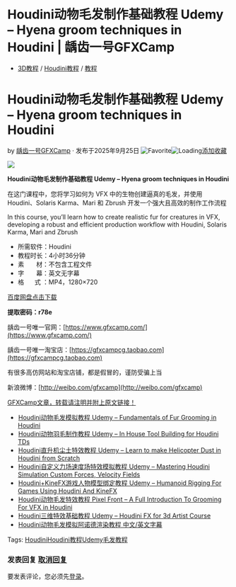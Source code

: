 # Houdini动物毛发制作基础教程 Udemy – Hyena groom techniques in Houdini | 龋齿一号GFXCamp

-   [3D教程](https://www.gfxcamp.com/category/tutorial/3d/) / [Houdini教程](https://www.gfxcamp.com/category/tutorial/houdini-tutorials/) / [教程](https://www.gfxcamp.com/category/tutorial/)

# Houdini动物毛发制作基础教程 Udemy – Hyena groom techniques in Houdini

by [龋齿一号GFXCamp](https://www.gfxcamp.com/author/gfxcamp/ "文章作者 龋齿一号GFXCamp") · 发布于2025年9月25日 ![Favorite](https://www.gfxcamp.com/wp-content/plugins/wp-favorite-posts/img/star.png "Favorite")![Loading](https://www.gfxcamp.com/wp-content/plugins/wp-favorite-posts/img/loading.gif "Loading")[添加收藏](?wpfpaction=add&postid=129794 "添加收藏")

![](https://www.gfxcamp.com/wp-content/uploads/2025/09/Udemy-Hyena-groom-techniques-in-Houdini.jpg)

**Houdini动物毛发制作基础教程 Udemy – Hyena groom techniques in Houdini**

在这门课程中，您将学习如何为 VFX 中的生物创建逼真的毛发，并使用 Houdini、Solaris Karma、Mari 和 Zbrush 开发一个强大且高效的制作工作流程

In this course, you’ll learn how to create realistic fur for creatures in VFX, developing a robust and efficient production workflow with Houdini, Solaris Karma, Mari and Zbrush

-   所需软件：Houdini
-   教程时长：4小时36分钟
-   素       材：不包含工程文件
-   字       幕：英文无字幕
-   格      式 ：MP4，1280×720

[百度网盘点击下载](https://pan.baidu.com/s/1kce0Iy-bIr6LNXS4DhefjQ?pwd=r78e)

**提取密码：r78e**

龋齿一号唯一官网：[https://www.gfxcamp.com/](https://www.gfxcamp.com/)

龋齿一号唯一淘宝店：[https://gfxcampcg.taobao.com](https://gfxcampcg.taobao.com)

有很多高仿网站和淘宝店铺，都是假冒的，谨防受骗上当

新浪微博：[http://weibo.com/gfxcamp](http://weibo.com/gfxcamp)

[GFXCamp文章，转载请注明并附上原文链接！](https://www.gfxcamp.com)

-   [![Houdini动物毛发模拟教程 Udemy – Fundamentals of Fur Grooming in Houdini](data:image/gif;base64,R0lGODlhAQABAIAAAAAAAP///yH5BAEAAAAALAAAAAABAAEAAAIBRAA7)](https://www.gfxcamp.com/fundamentals-of-fur-grooming-in-houdini/)[Houdini动物毛发模拟教程 Udemy – Fundamentals of Fur Grooming in Houdini](https://www.gfxcamp.com/fundamentals-of-fur-grooming-in-houdini/)
-   [![Houdini动物羽毛制作教程 Udemy – In House Tool Building for Houdini TDs](data:image/gif;base64,R0lGODlhAQABAIAAAAAAAP///yH5BAEAAAAALAAAAAABAAEAAAIBRAA7)](https://www.gfxcamp.com/in-house-tool-building-for-houdini-tds/)[Houdini动物羽毛制作教程 Udemy – In House Tool Building for Houdini TDs](https://www.gfxcamp.com/in-house-tool-building-for-houdini-tds/)
-   [![Houdini直升机尘土特效教程 Udemy – Learn to make Helicopter Dust in Houdini from Scratch](data:image/gif;base64,R0lGODlhAQABAIAAAAAAAP///yH5BAEAAAAALAAAAAABAAEAAAIBRAA7)](https://www.gfxcamp.com/learn-to-make-helicopter-dust-in-houdini-from-scratch/)[Houdini直升机尘土特效教程 Udemy – Learn to make Helicopter Dust in Houdini from Scratch](https://www.gfxcamp.com/learn-to-make-helicopter-dust-in-houdini-from-scratch/)
-   [![Houdini自定义力场速度场特效模拟教程 Udemy – Mastering Houdini Simulation Custom Forces, Velocity Fields](data:image/gif;base64,R0lGODlhAQABAIAAAAAAAP///yH5BAEAAAAALAAAAAABAAEAAAIBRAA7)](https://www.gfxcamp.com/mastering-houdini-simulation-custom-forces-velocity-fields/)[Houdini自定义力场速度场特效模拟教程 Udemy – Mastering Houdini Simulation Custom Forces, Velocity Fields](https://www.gfxcamp.com/mastering-houdini-simulation-custom-forces-velocity-fields/)
-   [![Houdini+KineFX游戏人物模型绑定教程 Udemy – Humanoid Rigging For Games Using Houdini And KineFX](data:image/gif;base64,R0lGODlhAQABAIAAAAAAAP///yH5BAEAAAAALAAAAAABAAEAAAIBRAA7)](https://www.gfxcamp.com/humanoid-rigging-for-games-using-houdini-and-kinefx/)[Houdini+KineFX游戏人物模型绑定教程 Udemy – Humanoid Rigging For Games Using Houdini And KineFX](https://www.gfxcamp.com/humanoid-rigging-for-games-using-houdini-and-kinefx/)
-   [![Houdini动物毛发特效教程 Pixel Front – A Full Introduction To Grooming For VFX in Houdini](data:image/gif;base64,R0lGODlhAQABAIAAAAAAAP///yH5BAEAAAAALAAAAAABAAEAAAIBRAA7)](https://www.gfxcamp.com/a-full-introduction-to-grooming-for-vfx-in-houdini/)[Houdini动物毛发特效教程 Pixel Front – A Full Introduction To Grooming For VFX in Houdini](https://www.gfxcamp.com/a-full-introduction-to-grooming-for-vfx-in-houdini/)
-   [![Houdini三维特效基础教程 Udemy – Houdini FX for 3d Artist Course](data:image/gif;base64,R0lGODlhAQABAIAAAAAAAP///yH5BAEAAAAALAAAAAABAAEAAAIBRAA7)](https://www.gfxcamp.com/houdini-fx-for-3d-artist-course/)[Houdini三维特效基础教程 Udemy – Houdini FX for 3d Artist Course](https://www.gfxcamp.com/houdini-fx-for-3d-artist-course/)
-   [![Houdini动物毛发模拟阿诺德渲染教程 中文/英文字幕](data:image/gif;base64,R0lGODlhAQABAIAAAAAAAP///yH5BAEAAAAALAAAAAABAAEAAAIBRAA7)](https://www.gfxcamp.com/fantasy-creature-grooming-in-houdini/)[Houdini动物毛发模拟阿诺德渲染教程 中文/英文字幕](https://www.gfxcamp.com/fantasy-creature-grooming-in-houdini/)

[](javascript:void\(0\); "微博")[](javascript:void\(0\); "微信")[](javascript:void\(0\); "QQ")[](javascript:void\(0\); "QQ空间")

Tags: [Houdini](https://www.gfxcamp.com/tag/houdini/)[Houdini教程](https://www.gfxcamp.com/tag/houdini%e6%95%99%e7%a8%8b/)[Udemy](https://www.gfxcamp.com/tag/udemy/)[毛发教程](https://www.gfxcamp.com/tag/%e6%af%9b%e5%8f%91%e6%95%99%e7%a8%8b/)

### 发表回复 [取消回复](/hyena-groom-techniques-in-houdini/#respond)

要发表评论，您必须先[登录](https://www.gfxcamp.com/wp-login.php?redirect_to=https%3A%2F%2Fwww.gfxcamp.com%2Fhyena-groom-techniques-in-houdini%2F)。